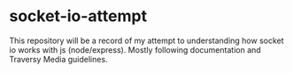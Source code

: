# socket-io-attempt
This repository will be a record of my attempt to understanding how socket io works with js (node/express). Mostly following documentation and Traversy Media guidelines.
